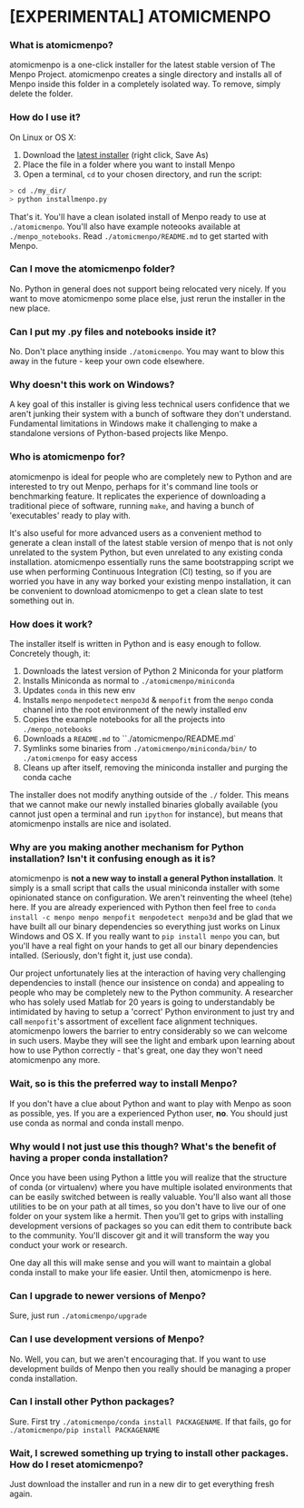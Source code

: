 # [EXPERIMENTAL] ATOMICMENPO

### What is atomicmenpo?
atomicmenpo is a one-click installer for the latest stable version of The Menpo
Project. atomicmenpo creates a single directory and installs all of Menpo
inside this folder in a completely isolated way. To remove, simply delete the
folder.


### How do I use it?

On Linux or OS X:

1. Download the [latest installer](https://raw.githubusercontent.com/menpo/atomicmenpo/master/installmenpo.py) (right click, Save As)
2. Place the file in a folder where you want to install Menpo
3. Open a terminal, `cd` to your chosen directory, and run the script:

```sh
> cd ./my_dir/
> python installmenpo.py
```

That's it. You'll have a clean isolated install of Menpo ready to use at
`./atomicmenpo`. You'll also have example noteooks available at
`./menpo_notebooks`. Read `./atomicmenpo/README.md` to get started with Menpo.


### Can I move the atomicmenpo folder?

No. Python in general does not support being relocated very nicely. If you want
to move atomicmenpo some place else, just rerun the installer in the new place.

### Can I put my .py files and notebooks inside it?

No. Don't place anything inside `./atomicmenpo`. You may want to blow this away
in the future - keep your own code elsewhere.

### Why doesn't this work on Windows?

A key goal of this installer is giving less technical users confidence that we
aren't junking their system with a bunch of software they don't understand.
Fundamental limitations in Windows make it challenging to make a standalone
versions of Python-based projects like Menpo.

### Who is atomicmenpo for?

atomicmenpo is ideal for people who are completely new to Python and are
interested to try out Menpo, perhaps for it's command line tools or
benchmarking feature. It replicates the experience of downloading a traditional
piece of software, running `make`, and having a bunch of 'executables' ready 
to play with.

It's also useful for more advanced users as a convenient method to generate a
clean install of the latest stable version of menpo that is not only unrelated
to the system Python, but even unrelated to any existing conda installation.
atomicmenpo essentially runs the same bootstrapping script we use when
performing Continuous Integration (CI) testing, so if you are worried you have
in any way borked your existing menpo installation, it can be convenient to
download atomicmenpo to get a clean slate to test something out in.

### How does it work?

The installer itself is written in Python and is easy enough to follow.
Concretely though, it:

1. Downloads the latest version of Python 2 Miniconda for your platform
2. Installs Miniconda as normal to `./atomicmenpo/miniconda`
3. Updates `conda` in this new env
4. Installs `menpo` `menpodetect` `menpo3d` & `menpofit` from the `menpo` conda
 channel into the root environment of the newly installed env
5. Copies the example notebooks for all the projects into `./menpo_notebooks`
6. Downloads a `README.md` to ``./atomicmenpo/README.md`
7. Symlinks some binaries from `./atomicmenpo/miniconda/bin/` to `./atomicmenpo` for easy access
8. Cleans up after itself, removing the miniconda installer and purging the conda cache

The installer does not modify anything outside of the `./` folder.
This means that we cannot make our newly installed binaries globally available
(you cannot just open a terminal and run `ipython` for instance), but means
that atomicmenpo installs are nice and isolated.


### Why are you making another mechanism for Python installation? Isn't it confusing enough as it is?

atomicmenpo is **not a new way to install a general Python installation**. It
simply is a small script that calls the usual miniconda installer with some
opinionated stance on configuration. We aren't reinventing the wheel (tehe) here.
If you are already experienced with Python then feel free to `conda install
-c menpo menpo menpofit menpodetect menpo3d` and be glad that we have built all our binary dependencies so everything
just works on Linux Windows and OS X. If you really want to `pip install menpo`
you can, but you'll have a real fight on your hands to get all our binary
dependencies intalled. (Seriously, don't fight it, just use conda).

Our project unfortunately lies at the interaction of having very
challenging dependencies to install (hence our insistence on conda) and
appealing to people who may be completely new to the Python community.
A researcher who has solely used Matlab for 20 years is going to understandably
be intimidated by having to setup a 'correct' Python environment to just try and
call `menpofit`'s assortment of excellent face alignment techniques.
atomicmenpo lowers the barrier to entry considerably so we can welcome in such
users. Maybe they will see the light and embark upon learning about how to use
Python correctly - that's great, one day they won't need atomicmenpo any more.

### Wait, so is this the preferred way to install Menpo?

If you don't have a clue about Python and want to play with Menpo as soon as
possible, yes. If you are a experienced Python user, **no**. You should just
use conda as normal and conda install menpo.


### Why would I not just use this though? What's the benefit of having a proper conda installation?

Once you have been using Python a little you will realize that the structure of
conda (or virtualenv) where you have multiple isolated environments that can be
easily switched between is really valuable. You'll also want all those utilities
to be on your path at all times, so you don't have to live our of one folder on
your system like a hermit. Then you'll get to grips with installing development
versions of packages so you can edit them to contribute back to the community.
You'll discover git and it will transform the way you conduct your work or
research.

One day all this will make sense and you will want to maintain a global conda
install to make your life easier. Until then, atomicmenpo is here.

### Can I upgrade to newer versions of Menpo?

Sure, just run `./atomicmenpo/upgrade`


### Can I use development versions of Menpo?

No. Well, you can, but we aren't encouraging that. If you want to use
development builds of Menpo then you really should be managing a proper conda
installation.

### Can I install other Python packages?

Sure. First try `./atomicmenpo/conda install PACKAGENAME`. If that fails, go for
`./atomicmenpo/pip install PACKAGENAME`

### Wait, I screwed something up trying to install other packages. How do I reset atomicmenpo?

Just download the installer and run in a new dir to get everything fresh again.
